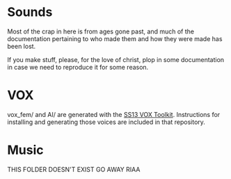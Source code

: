 # Sounds

Most of the crap in here is from ages gone past, and much of the documentation pertaining to who made them and how they were made has been lost.

If you make stuff, please, for the love of christ, plop in some documentation in case we need to reproduce it for some reason.

# VOX

vox_fem/ and AI/ are generated with the [SS13 VOX Toolkit](https://github.com/N3X15/ss13-vox).  Instructions for installing and generating those voices are included in that repository.

# Music

THIS FOLDER DOESN'T EXIST GO AWAY RIAA
